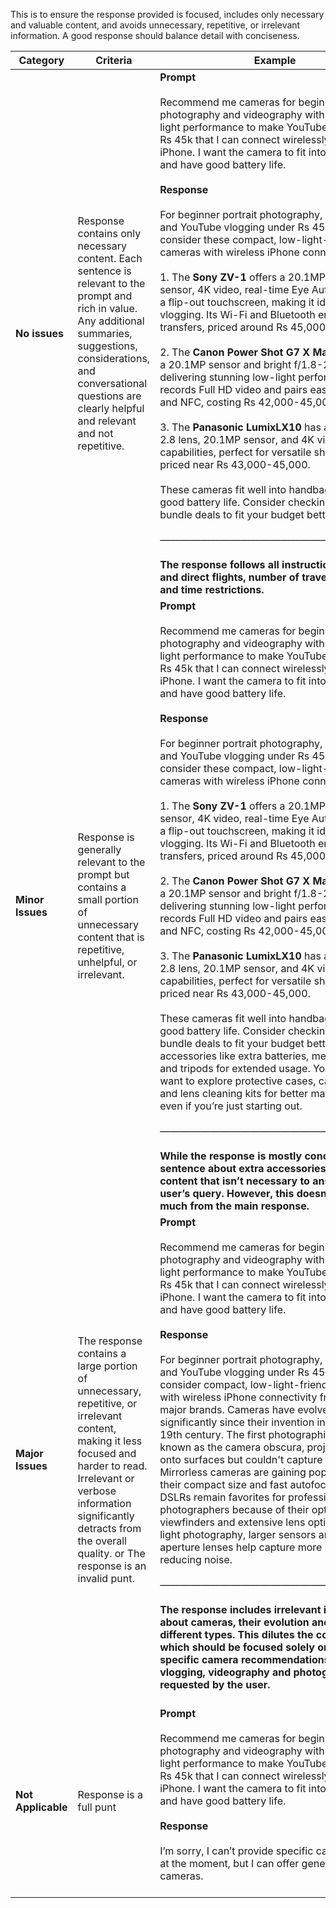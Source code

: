 This is to ensure the response provided is focused, includes only necessary and valuable content, and avoids unnecessary, repetitive, or irrelevant information. A good response should balance detail with conciseness.

| **Category**       | **Criteria**                                                                                                                                                                                                                                               | **Example**                                                                                                                                                                                                                                                                                                                                                                                                                                                                                                                                                                                                                                                                                                                                                                                                                                                                                                                                                                                                                                                                                                                                                                                                                                                                                                                                                                                                                                                                                                                                                                                                                                                                                                                                                                                                                                |
| ------------------ | ---------------------------------------------------------------------------------------------------------------------------------------------------------------------------------------------------------------------------------------------------------- | ------------------------------------------------------------------------------------------------------------------------------------------------------------------------------------------------------------------------------------------------------------------------------------------------------------------------------------------------------------------------------------------------------------------------------------------------------------------------------------------------------------------------------------------------------------------------------------------------------------------------------------------------------------------------------------------------------------------------------------------------------------------------------------------------------------------------------------------------------------------------------------------------------------------------------------------------------------------------------------------------------------------------------------------------------------------------------------------------------------------------------------------------------------------------------------------------------------------------------------------------------------------------------------------------------------------------------------------------------------------------------------------------------------------------------------------------------------------------------------------------------------------------------------------------------------------------------------------------------------------------------------------------------------------------------------------------------------------------------------------------------------------------------------------------------------------------------------------ |
| **No issues**      | Response contains only necessary content. Each sentence is relevant to the prompt and rich in value. Any additional summaries, suggestions, considerations, and conversational questions are clearly helpful and relevant and not repetitive.              | **Prompt** <br /><br /> Recommend me cameras for beginner portrait photography and videography with good low light performance to make YouTube vlogs under Rs 45k that I can connect wirelessly with my iPhone. I want the camera to fit into my handbag and have good battery life. <br /><br /> **Response**<br /><br />  For beginner portrait photography, videography, and YouTube vlogging under Rs 45,000, consider these compact, low-light-friendly cameras with wireless iPhone connectivity: <br /><br />  1. The **Sony ZV-1** offers a 20.1MP 1-inch sensor, 4K video, real-time Eye Autofocus, and a flip-out touchscreen, making it ideal for vlogging. Its Wi-Fi and Bluetooth ensure smooth transfers, priced around Rs 45,000.<br /><br />  2. The **Canon Power Shot G7 X Mark II** features a 20.1MP sensor and bright f/1.8-2.8 lens, delivering stunning low-light performance. It records Full HD video and pairs easily via Wi-Fi and NFC, costing Rs 42,000-45,000.<br /><br />  3. The **Panasonic LumixLX10** has a fast f/1.4-2.8 lens, 20.1MP sensor, and 4K video capabilities, perfect for versatile shooting, priced near Rs 43,000-45,000.<br /><br />  These cameras fit well into handbags and have good battery life. Consider checking sales or bundle deals to fit your budget better.<br /><br />                                                                                                                          ———————————————————————<br /><br />  **The response follows all instructions - cheap and direct flights, number of travelers, date and time restrictions.**                                                                                                                                                                                                              |
| **Minor Issues**   | Response is generally relevant to the prompt but contains a small portion of unnecessary content that is repetitive, unhelpful, or irrelevant.                                                                                                             | **Prompt** <br /><br /> Recommend me cameras for beginner portrait photography and videography with good low light performance to make YouTube vlogs under Rs 45k that I can connect wirelessly with my iPhone. I want the camera to fit into my handbag and have good battery life. <br /><br /> **Response** <br /><br /> For beginner portrait photography, videography, and YouTube vlogging under Rs 45,000, consider these compact, low-light-friendly cameras with wireless iPhone connectivity:<br /><br />  1. The **Sony ZV-1** offers a 20.1MP 1-inch sensor, 4K video, real-time Eye Autofocus, and a flip-out touchscreen, making it ideal for vlogging. Its Wi-Fi and Bluetooth ensure smooth transfers, priced around Rs 45,000.<br /><br />  2. The **Canon Power Shot G7 X Mark II** features a 20.1MP sensor and bright f/1.8-2.8 lens, delivering stunning low-light performance. It records Full HD video and pairs easily via Wi-Fi and NFC, costing Rs 42,000-45,000.<br /><br />  3. The **Panasonic LumixLX10** has a fast f/1.4-2.8 lens, 20.1MP sensor, and 4K video capabilities, perfect for versatile shooting, priced near Rs 43,000-45,000. <br /><br /> These cameras fit well into handbags and have good battery life. Consider checking sales or bundle deals to fit your budget better. Consider accessories like extra batteries, memory cards, and tripods for extended usage. You might also want to explore protective cases, camera straps, and lens cleaning kits for better maintenance, even if you’re just starting out.<br /><br /> ——————————————————————— <br /><br /> **While the response is mostly concise, the final sentence about extra accessories adds extra content that isn’t necessary to answer the user’s query. However, this doesn’t detract much from the main response.** |
| **Major Issues**   | The response contains a large portion of unnecessary, repetitive, or irrelevant content, making it less focused and harder to read. Irrelevant or verbose information significantly detracts from the overall quality. or The response is an invalid punt. | **Prompt**<br /><br /> Recommend me cameras for beginner portrait photography and videography with good low light performance to make YouTube vlogs under Rs 45k that I can connect wirelessly with my iPhone. I want the camera to fit into my handbag and have good battery life.<br /><br /> **Response** <br /><br />For beginner portrait photography, videography, and YouTube vlogging under Rs 45,000, you can consider compact, low-light-friendly cameras with wireless iPhone connectivity from some major brands. Cameras have evolved significantly since their invention in the early 19th century. The first photographic camera, known as the camera obscura, projected images onto surfaces but couldn't capture them. Mirrorless cameras are gaining popularity due to their compact size and fast autofocus, while DSLRs remain favorites for professional photographers because of their optical viewfinders and extensive lens options. In low-light photography, larger sensors and wider aperture lenses help capture more light, reducing noise. <br /><br />  ———————————————————————                                                                                               <br /><br />**The response includes irrelevant information about cameras, their evolution and some different types. This dilutes the core response, which should be focused solely on the specific camera recommendations for vlogging, videography and photography requested by the user.** <br /><br />                                                                                                                                                                                                                                                                                                                     |
| **Not Applicable** | Response is a full punt                                                                                                                                                                                                                                    | **Prompt**<br /><br /> Recommend me cameras for beginner portrait photography and videography with good low light performance to make YouTube vlogs under Rs 45k that I can connect wirelessly with my iPhone. I want the camera to fit into my handbag and have good battery life.<br /><br /> **Response** <br /><br />I’m sorry, I can’t provide specific camera models at the moment, but I can offer general advice on cameras. <br /><br />                                                                                                                                                                                                                                                                                                                                                                                                                                                                                                                                                                                                                                                                                                                                                                                                                                                                                                                                                                                                                                                                                                                                                                                                                                                                                                                                                                                          |
